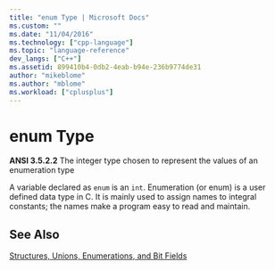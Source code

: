 ```yaml
---
title: "enum Type | Microsoft Docs"
ms.custom: ""
ms.date: "11/04/2016"
ms.technology: ["cpp-language"]
ms.topic: "language-reference"
dev_langs: ["C++"]
ms.assetid: 899410b4-0db2-4eab-b94e-236b9774de31
author: "mikeblome"
ms.author: "mblome"
ms.workload: ["cplusplus"]
---
```

# enum Type

**ANSI 3.5.2.2** The integer type chosen to represent the values of an enumeration type

A variable declared as `enum` is an `int`.
Enumeration (or enum) is a user defined data type in C. It is mainly used to assign names to integral constants; the names make a program easy to read and maintain.

## See Also

[Structures, Unions, Enumerations, and Bit Fields](../c-language/structures-unions-enumerations-and-bit-fields.md)
